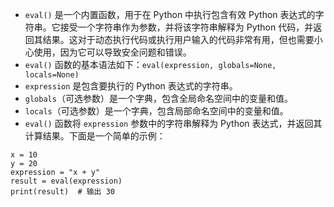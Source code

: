  - `eval()` 是一个内置函数，用于在 Python 中执行包含有效 Python 表达式的字符串。它接受一个字符串作为参数，并将该字符串解释为 Python 代码，并返回其结果。这对于动态执行代码或执行用户输入的代码非常有用，但也需要小心使用，因为它可以导致安全问题和错误。
 - `eval()` 函数的基本语法如下：`eval(expression, globals=None, locals=None)`
- `expression` 是包含要执行的 Python 表达式的字符串。
- `globals`（可选参数）是一个字典，包含全局命名空间中的变量和值。
- `locals`（可选参数）是一个字典，包含局部命名空间中的变量和值。
- `eval()` 函数将 `expression` 参数中的字符串解释为 Python 表达式，并返回其计算结果。下面是一个简单的示例：
```
x = 10
y = 20
expression = "x + y"
result = eval(expression)
print(result)  # 输出 30
```
